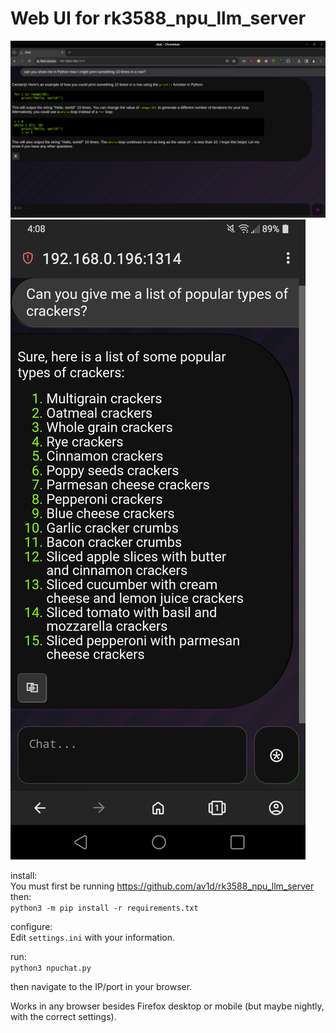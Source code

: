 # Web UI for rk3588_npu_llm_server  

![Screenshot 01](https://github.com/av1d/NPU-Chat/blob/main/screenshots/desktop.png)
![Screenshot 02](https://github.com/av1d/NPU-Chat/blob/main/screenshots/mobile.jpg)

install:  
You must first be running https://github.com/av1d/rk3588_npu_llm_server  
then:  
`python3 -m pip install -r requirements.txt`  

configure:  
Edit `settings.ini` with your information.  

run:  
`python3 npuchat.py`  

then navigate to the IP/port in your browser.  

Works in any browser besides Firefox desktop or mobile (but maybe nightly, with the correct settings).
